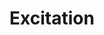 ---
word: "true"

types: "word"

title: "Excitation"

categories: ['']

tags: ['Excitation']

arabic: 'الاستثارة'

arexps: []

enwords: ['Excitation']

enexps: []

arlexicons: 'ث'

enlexicons: 'E'

authors: ['Ruqayya Roshdy']

translators: ['X']

citations: 'تطبيقات أساسية في المعالجة الآلية للغة العربية'

sources: 'مركز الملك عبدالله بن عبدالعزيز الدولي لخدمة اللغة العربية'

slug: ""
---